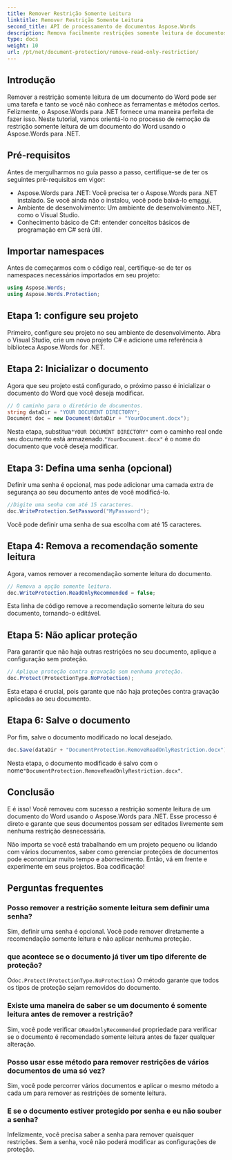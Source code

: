 ```yaml
---
title: Remover Restrição Somente Leitura
linktitle: Remover Restrição Somente Leitura
second_title: API de processamento de documentos Aspose.Words
description: Remova facilmente restrições somente leitura de documentos do Word usando o Aspose.Words para .NET com nosso guia detalhado passo a passo. Perfeito para desenvolvedores.
type: docs
weight: 10
url: /pt/net/document-protection/remove-read-only-restriction/
---
```

## Introdução

Remover a restrição somente leitura de um documento do Word pode ser uma tarefa e tanto se você não conhece as ferramentas e métodos certos. Felizmente, o Aspose.Words para .NET fornece uma maneira perfeita de fazer isso. Neste tutorial, vamos orientá-lo no processo de remoção da restrição somente leitura de um documento do Word usando o Aspose.Words para .NET.

## Pré-requisitos

Antes de mergulharmos no guia passo a passo, certifique-se de ter os seguintes pré-requisitos em vigor:

-  Aspose.Words para .NET: Você precisa ter o Aspose.Words para .NET instalado. Se você ainda não o instalou, você pode baixá-lo em[aqui](https://releases.aspose.com/words/net/).
- Ambiente de desenvolvimento: Um ambiente de desenvolvimento .NET, como o Visual Studio.
- Conhecimento básico de C#: entender conceitos básicos de programação em C# será útil.

## Importar namespaces

Antes de começarmos com o código real, certifique-se de ter os namespaces necessários importados em seu projeto:

```csharp
using Aspose.Words;
using Aspose.Words.Protection;
```

## Etapa 1: configure seu projeto

Primeiro, configure seu projeto no seu ambiente de desenvolvimento. Abra o Visual Studio, crie um novo projeto C# e adicione uma referência à biblioteca Aspose.Words for .NET.

## Etapa 2: Inicializar o documento

Agora que seu projeto está configurado, o próximo passo é inicializar o documento do Word que você deseja modificar.

```csharp
// O caminho para o diretório de documentos.
string dataDir = "YOUR DOCUMENT DIRECTORY";
Document doc = new Document(dataDir + "YourDocument.docx");
```

 Nesta etapa, substitua`"YOUR DOCUMENT DIRECTORY"` com o caminho real onde seu documento está armazenado.`"YourDocument.docx"` é o nome do documento que você deseja modificar.

## Etapa 3: Defina uma senha (opcional)

Definir uma senha é opcional, mas pode adicionar uma camada extra de segurança ao seu documento antes de você modificá-lo.

```csharp
//Digite uma senha com até 15 caracteres.
doc.WriteProtection.SetPassword("MyPassword");
```

Você pode definir uma senha de sua escolha com até 15 caracteres.

## Etapa 4: Remova a recomendação somente leitura

Agora, vamos remover a recomendação somente leitura do documento.

```csharp
// Remova a opção somente leitura.
doc.WriteProtection.ReadOnlyRecommended = false;
```

Esta linha de código remove a recomendação somente leitura do seu documento, tornando-o editável.

## Etapa 5: Não aplicar proteção

Para garantir que não haja outras restrições no seu documento, aplique a configuração sem proteção.

```csharp
// Aplique proteção contra gravação sem nenhuma proteção.
doc.Protect(ProtectionType.NoProtection);
```

Esta etapa é crucial, pois garante que não haja proteções contra gravação aplicadas ao seu documento.

## Etapa 6: Salve o documento

Por fim, salve o documento modificado no local desejado.

```csharp
doc.Save(dataDir + "DocumentProtection.RemoveReadOnlyRestriction.docx");
```

 Nesta etapa, o documento modificado é salvo com o nome`"DocumentProtection.RemoveReadOnlyRestriction.docx"`.

## Conclusão

E é isso! Você removeu com sucesso a restrição somente leitura de um documento do Word usando o Aspose.Words para .NET. Esse processo é direto e garante que seus documentos possam ser editados livremente sem nenhuma restrição desnecessária. 

Não importa se você está trabalhando em um projeto pequeno ou lidando com vários documentos, saber como gerenciar proteções de documentos pode economizar muito tempo e aborrecimento. Então, vá em frente e experimente em seus projetos. Boa codificação!

## Perguntas frequentes

### Posso remover a restrição somente leitura sem definir uma senha?

Sim, definir uma senha é opcional. Você pode remover diretamente a recomendação somente leitura e não aplicar nenhuma proteção.

### que acontece se o documento já tiver um tipo diferente de proteção?

O`doc.Protect(ProtectionType.NoProtection)` O método garante que todos os tipos de proteção sejam removidos do documento.

### Existe uma maneira de saber se um documento é somente leitura antes de remover a restrição?

 Sim, você pode verificar o`ReadOnlyRecommended` propriedade para verificar se o documento é recomendado somente leitura antes de fazer qualquer alteração.

### Posso usar esse método para remover restrições de vários documentos de uma só vez?

Sim, você pode percorrer vários documentos e aplicar o mesmo método a cada um para remover as restrições de somente leitura.

### E se o documento estiver protegido por senha e eu não souber a senha?

Infelizmente, você precisa saber a senha para remover quaisquer restrições. Sem a senha, você não poderá modificar as configurações de proteção.